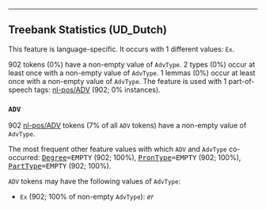 

--------------------------------------------------------------------------------

## Treebank Statistics (UD_Dutch)

This feature is language-specific.
It occurs with 1 different values: `Ex`.

902 tokens (0%) have a non-empty value of `AdvType`.
2 types (0%) occur at least once with a non-empty value of `AdvType`.
1 lemmas (0%) occur at least once with a non-empty value of `AdvType`.
The feature is used with 1 part-of-speech tags: [nl-pos/ADV]() (902; 0% instances).

### `ADV`

902 [nl-pos/ADV]() tokens (7% of all `ADV` tokens) have a non-empty value of `AdvType`.

The most frequent other feature values with which `ADV` and `AdvType` co-occurred: <tt><a href="Degree.html">Degree</a>=EMPTY</tt> (902; 100%), <tt><a href="PronType.html">PronType</a>=EMPTY</tt> (902; 100%), <tt><a href="PartType.html">PartType</a>=EMPTY</tt> (902; 100%).

`ADV` tokens may have the following values of `AdvType`:

* `Ex` (902; 100% of non-empty `AdvType`): <em>er</em>

